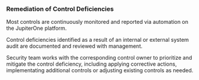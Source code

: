 ### Remediation of Control Deficiencies

Most controls are continuously monitored and reported via automation on the
JupiterOne platform.

Control deficiencies identified as a result of an internal or external system
audit are documented and reviewed with management.

Security team works with the corresponding control owner to prioritize and
mitigate the control deficiency, including applying corrective actions,
implementating additional controls or adjusting existing controls as needed.
